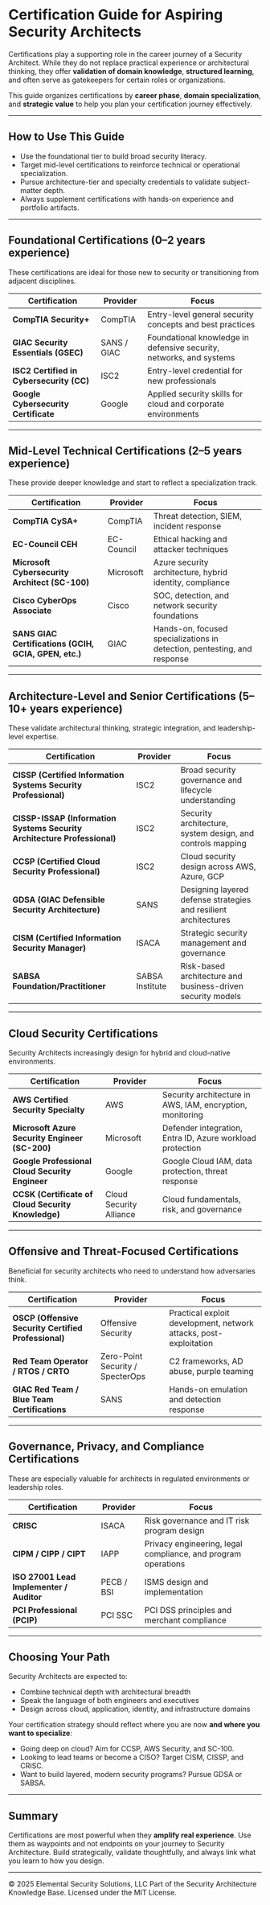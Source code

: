 # Certification Guide for Aspiring Security Architects

Certifications play a supporting role in the career journey of a Security Architect. While they do not replace practical experience or architectural thinking, they offer **validation of domain knowledge**, **structured learning**, and often serve as gatekeepers for certain roles or organizations.

This guide organizes certifications by **career phase**, **domain specialization**, and **strategic value** to help you plan your certification journey effectively.

---

## How to Use This Guide
- Use the foundational tier to build broad security literacy.
- Target mid-level certifications to reinforce technical or operational specialization.
- Pursue architecture-tier and specialty credentials to validate subject-matter depth.
- Always supplement certifications with hands-on experience and portfolio artifacts.

---

## Foundational Certifications (0–2 years experience)
These certifications are ideal for those new to security or transitioning from adjacent disciplines.

| Certification | Provider | Focus |
|---------------|----------|-------|
| **CompTIA Security+** | CompTIA | Entry-level general security concepts and best practices |
| **GIAC Security Essentials (GSEC)** | SANS / GIAC | Foundational knowledge in defensive security, networks, and systems |
| **ISC2 Certified in Cybersecurity (CC)** | ISC2 | Entry-level credential for new professionals |
| **Google Cybersecurity Certificate** | Google | Applied security skills for cloud and corporate environments |

---

## Mid-Level Technical Certifications (2–5 years experience)
These provide deeper knowledge and start to reflect a specialization track.

| Certification | Provider | Focus |
|---------------|----------|-------|
| **CompTIA CySA+** | CompTIA | Threat detection, SIEM, incident response |
| **EC-Council CEH** | EC-Council | Ethical hacking and attacker techniques |
| **Microsoft Cybersecurity Architect (SC-100)** | Microsoft | Azure security architecture, hybrid identity, compliance |
| **Cisco CyberOps Associate** | Cisco | SOC, detection, and network security foundations |
| **SANS GIAC Certifications (GCIH, GCIA, GPEN, etc.)** | GIAC | Hands-on, focused specializations in detection, pentesting, and response |

---

## Architecture-Level and Senior Certifications (5–10+ years experience)
These validate architectural thinking, strategic integration, and leadership-level expertise.

| Certification | Provider | Focus |
|---------------|----------|-------|
| **CISSP (Certified Information Systems Security Professional)** | ISC2 | Broad security governance and lifecycle understanding |
| **CISSP-ISSAP (Information Systems Security Architecture Professional)** | ISC2 | Security architecture, system design, and controls mapping |
| **CCSP (Certified Cloud Security Professional)** | ISC2 | Cloud security design across AWS, Azure, GCP |
| **GDSA (GIAC Defensible Security Architecture)** | SANS | Designing layered defense strategies and resilient architectures |
| **CISM (Certified Information Security Manager)** | ISACA | Strategic security management and governance |
| **SABSA Foundation/Practitioner** | SABSA Institute | Risk-based architecture and business-driven security models |

---

## Cloud Security Certifications
Security Architects increasingly design for hybrid and cloud-native environments.

| Certification | Provider | Focus |
|---------------|----------|-------|
| **AWS Certified Security Specialty** | AWS | Security architecture in AWS, IAM, encryption, monitoring |
| **Microsoft Azure Security Engineer (SC-200)** | Microsoft | Defender integration, Entra ID, Azure workload protection |
| **Google Professional Cloud Security Engineer** | Google | Google Cloud IAM, data protection, threat response |
| **CCSK (Certificate of Cloud Security Knowledge)** | Cloud Security Alliance | Cloud fundamentals, risk, and governance |

---

## Offensive and Threat-Focused Certifications
Beneficial for security architects who need to understand how adversaries think.

| Certification | Provider | Focus |
|---------------|----------|-------|
| **OSCP (Offensive Security Certified Professional)** | Offensive Security | Practical exploit development, network attacks, post-exploitation |
| **Red Team Operator / RTOS / CRTO** | Zero-Point Security / SpecterOps | C2 frameworks, AD abuse, purple teaming |
| **GIAC Red Team / Blue Team Certifications** | SANS | Hands-on emulation and detection response |

---

## Governance, Privacy, and Compliance Certifications
These are especially valuable for architects in regulated environments or leadership roles.

| Certification | Provider | Focus |
|---------------|----------|-------|
| **CRISC** | ISACA | Risk governance and IT risk program design |
| **CIPM / CIPP / CIPT** | IAPP | Privacy engineering, legal compliance, and program operations |
| **ISO 27001 Lead Implementer / Auditor** | PECB / BSI | ISMS design and implementation |
| **PCI Professional (PCIP)** | PCI SSC | PCI DSS principles and merchant compliance |

---

## Choosing Your Path
Security Architects are expected to:
- Combine technical depth with architectural breadth
- Speak the language of both engineers and executives
- Design across cloud, application, identity, and infrastructure domains

Your certification strategy should reflect where you are now **and where you want to specialize**:
- Going deep on cloud? Aim for CCSP, AWS Security, and SC-100.
- Looking to lead teams or become a CISO? Target CISM, CISSP, and CRISC.
- Want to build layered, modern security programs? Pursue GDSA or SABSA.

---

## Summary
Certifications are most powerful when they **amplify real experience**. Use them as waypoints and not endpoints on your journey to Security Architecture. Build strategically, validate thoughtfully, and always link what you learn to how you design.



---
© 2025 Elemental Security Solutions, LLC
Part of the Security Architecture Knowledge Base.
Licensed under the MIT License.
